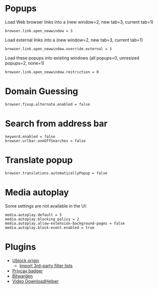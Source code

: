 # Popups

Load Web browser links into a (new window=2, new tab=3, current tab=1)
```
browser.link.open_newwindow = 3
```
Load external links into a (new window=2, new tab=3, current tab=1)
```
browser.link.open_newwindow.override.external = 3
```
Load these popups into existing windows (all popups=0, unresized popups=2, none=1)
```
browser.link.open_newwindow.restriction = 0
```

# Domain Guessing

```
browser.fixup.alternate.enabled = false
```

# Search from address bar

```
keyword.enabled = false
browser.urlbar.oneOffSearches = false
```

# Translate popup

```
browser.translations.automaticallyPopup = false
```

# Media autoplay

Some settings are not available in the UI:
```
media.autoplay.default = 5
media.autoplay.blocking_policy = 2
media.autoplay.allow-extension-background-pages = false
media.autoplay.block-event.enabled = true
```

# Plugins

- [Ublock origin](https://addons.mozilla.org/en-US/firefox/addon/ublock-origin/)
   - [Import 3rd-party filter lists](https://github.com/gorhill/uBlock/wiki/Filter-lists-from-around-the-web#import-3rd-party-filter-lists)
- [Privcay badger](https://addons.mozilla.org/en-US/firefox/addon/privacy-badger17/)
- [Bitwarden](https://addons.mozilla.org/en-US/firefox/addon/bitwarden-password-manager/)
- [Video DownloadHelper](https://addons.mozilla.org/en-US/firefox/addon/video-downloadhelper/)
